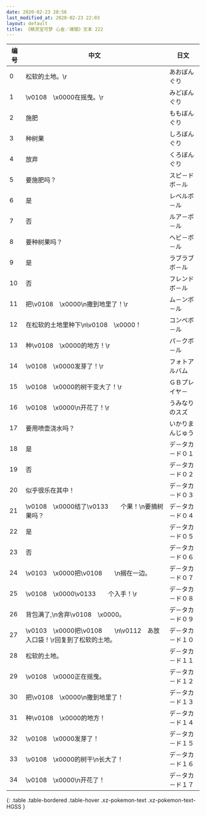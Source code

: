 ```yaml
---
date: 2020-02-23 20:56
last_modified_at: 2020-02-23 22:03
layout: default
title: 《精灵宝可梦 心金／魂银》文本 222
---
```

| 编号 | 中文 | 日文 |
| ---- | ---- | ---- |
| 0 | 松软的土地。\r | あおぼんぐり |
| 1 | \v0108　\x0000在摇曳。\r | みどぼんぐり |
| 2 | 施肥 | ももぼんぐり |
| 3 | 种树果 | しろぼんぐり |
| 4 | 放弃 | くろぼんぐり |
| 5 | 要施肥吗？ | スピ－ドボ－ル |
| 6 | 是 | レベルボ－ル |
| 7 | 否 | ルア－ボ－ル |
| 8 | 要种树果吗？ | ヘビ－ボ－ル |
| 9 | 是 | ラブラブボ－ル |
| 10 | 否 | フレンドボ－ル |
| 11 | 把\v0108　\x0000\n撒到地里了！\r | ム－ンボ－ル |
| 12 | 在松软的土地里种下\n\v0108　\x0000！ | コンペボ－ル |
| 13 | 种\v0108　\x0000的地方！\r | パ－クボ－ル |
| 14 | \v0108　\x0000发芽了！\r | フォトアルバム |
| 15 | \v0108　\x0000的树干变大了！\r | ＧＢプレイヤ－ |
| 16 | \v0108　\x0000\n开花了！\r | うみなりのスズ |
| 17 | 要用喷壶浇水吗？ | いかりまんじゅう |
| 18 | 是 | デ－タカ－ド０１ |
| 19 | 否 | デ－タカ－ド０２ |
| 20 | 似乎很乐在其中！ | デ－タカ－ド０３ |
| 21 | \v0108　\x0000结了\v0133　　个果！\n要摘树果吗？ | デ－タカ－ド０４ |
| 22 | 是 | デ－タカ－ド０５ |
| 23 | 否 | デ－タカ－ド０６ |
| 24 | \v0103　\x0000把\v0108　　\n搁在一边。 | デ－タカ－ド０７ |
| 25 | \v0108　\x0000\v0133　　个入手！\r | デ－タカ－ド０８ |
| 26 | 背包满了,\n舍弃\v0108　\x0000。 | デ－タカ－ド０９ |
| 27 | \v0103　\x0000把\v0108　　\n\v0112　あ放入口袋！\r回复到了松软的土地。 | デ－タカ－ド１０ |
| 28 | 松软的土地。 | デ－タカ－ド１１ |
| 29 | \v0108　\x0000正在摇曳。 | デ－タカ－ド１２ |
| 30 | 把\v0108　\x0000\n撒到地里了！ | デ－タカ－ド１３ |
| 31 | 种\v0108　\x0000的地方！ | デ－タカ－ド１４ |
| 32 | \v0108　\x0000发芽了！ | デ－タカ－ド１５ |
| 33 | \v0108　\x0000的树干\n长大了！ | デ－タカ－ド１６ |
| 34 | \v0108　\x0000\n开花了！ | デ－タカ－ド１７ |
{: .table .table-bordered .table-hover .xz-pokemon-text .xz-pokemon-text-HGSS }